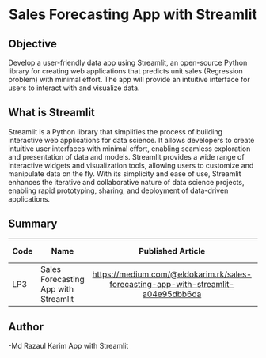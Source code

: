 # <center>Sales Forecasting App with Streamlit</center>

## Objective

Develop a user-friendly data app using Streamlit, an open-source Python library for creating web applications that predicts unit sales (Regression problem) with minimal effort. The app will provide an intuitive interface for users to interact with and visualize data.

## What is Streamlit

Streamlit is a Python library that simplifies the process of building interactive web applications for data science. It allows developers to create intuitive user interfaces with minimal effort, enabling seamless exploration and presentation of data and models. Streamlit provides a wide range of interactive widgets and visualization tools, allowing users to customize and manipulate data on the fly. With its simplicity and ease of use, Streamlit enhances the iterative and collaborative nature of data science projects, enabling rapid prototyping, sharing, and deployment of data-driven applications.

## Summary

| Code | Name                                 |                                     Published Article                                      | Deployed App |
| ---- | ------------------------------------ | :----------------------------------------------------------------------------------------: | -----------: |
| LP3  | Sales Forecasting App with Streamlit | https://medium.com/@eldokarim.rk/sales-forecasting-app-with-streamlit-a04e95dbb6da |   [Application](https://vinal-sales-forcast-app.hf.space)           |

## Author

-Md Razaul Karim 
  App with Streamlit
